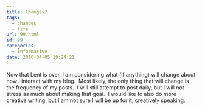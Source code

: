 ```yaml
---
title: Changes?
tags:
  - changes
  - life
url: 99.html
id: 99
categories:
  - Informative
date: 2010-04-05 19:24:21
---
```


Now that Lent is over, I am considering what (if anything) will change about how I interact with my blog.  Most likely, the only thing that will change is the frequency of my posts.  I will still attempt to post daily, but I will not stress as much about making that goal.  I would like to also do more creative writing, but I am not sure I will be up for it, creatively speaking.